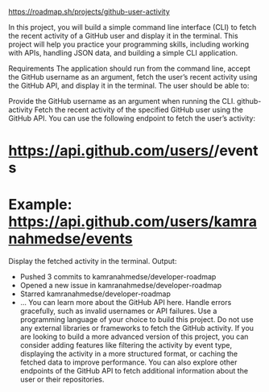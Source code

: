 https://roadmap.sh/projects/github-user-activity

In this project, you will build a simple command line interface (CLI) to fetch the recent activity of a GitHub user and display it in the terminal. This project will help you practice your programming skills, including working with APIs, handling JSON data, and building a simple CLI application.

Requirements
The application should run from the command line, accept the GitHub username as an argument, fetch the user’s recent activity using the GitHub API, and display it in the terminal. The user should be able to:

Provide the GitHub username as an argument when running the CLI.
github-activity <username>
Fetch the recent activity of the specified GitHub user using the GitHub API. You can use the following endpoint to fetch the user’s activity:

# https://api.github.com/users/<username>/events

# Example: https://api.github.com/users/kamranahmedse/events

Display the fetched activity in the terminal.
Output:

- Pushed 3 commits to kamranahmedse/developer-roadmap
- Opened a new issue in kamranahmedse/developer-roadmap
- Starred kamranahmedse/developer-roadmap
- ...
  You can learn more about the GitHub API here.
  Handle errors gracefully, such as invalid usernames or API failures.
  Use a programming language of your choice to build this project.
  Do not use any external libraries or frameworks to fetch the GitHub activity.
  If you are looking to build a more advanced version of this project, you can consider adding features like filtering the activity by event type, displaying the activity in a more structured format, or caching the fetched data to improve performance. You can also explore other endpoints of the GitHub API to fetch additional information about the user or their repositories.
